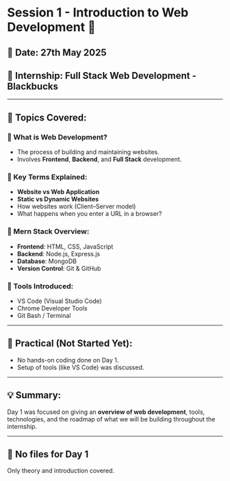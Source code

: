 # Session 1 - Introduction to Web Development 🚀

## 📅 Date: 27th May 2025  
## 📍 Internship: Full Stack Web Development - Blackbucks

---

## 🧠 Topics Covered:

### 🔹 What is Web Development?
- The process of building and maintaining websites.
- Involves **Frontend**, **Backend**, and **Full Stack** development.

### 🔹 Key Terms Explained:
- **Website vs Web Application**
- **Static vs Dynamic Websites**
- How websites work (Client–Server model)
- What happens when you enter a URL in a browser?

### 🔹 Mern Stack Overview:
- **Frontend**: HTML, CSS, JavaScript
- **Backend**: Node.js, Express.js
- **Database**: MongoDB
- **Version Control**: Git & GitHub

### 🔹 Tools Introduced:
- VS Code (Visual Studio Code)
- Chrome Developer Tools
- Git Bash / Terminal

---

## 🧪 Practical (Not Started Yet):
- No hands-on coding done on Day 1.
- Setup of tools (like VS Code) was discussed.

---

## 💡 Summary:
Day 1 was focused on giving an **overview of web development**, tools, technologies, and the roadmap of what we will be building throughout the internship.

---

## 📁 No files for Day 1
Only theory and introduction covered.

